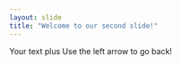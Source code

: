 ```yaml
---
layout: slide
title: "Welcome to our second slide!"
---
```

Your text plus
Use the left arrow to go back!
